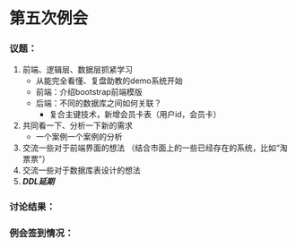 # 第五次例会 

### 议题：  

1. 前端、逻辑层、数据层抓紧学习  
   - 从能完全看懂、复盘助教的demo系统开始  
   - 前端：介绍bootstrap前端模版  
   - 后端：不同的数据库之间如何关联？  
     - 复合主键技术，新增会员卡表（用户id，会员卡）
2. 共同看一下、分析一下新的需求  
   - 一个案例一个案例的分析
3. 交流一些对于前端界面的想法 （结合市面上的一些已经存在的系统，比如“淘票票”） 
4. 交流一些对于数据库表设计的想法   
5. ***DDL延期***





### 讨论结果：  





### 例会签到情况：  

